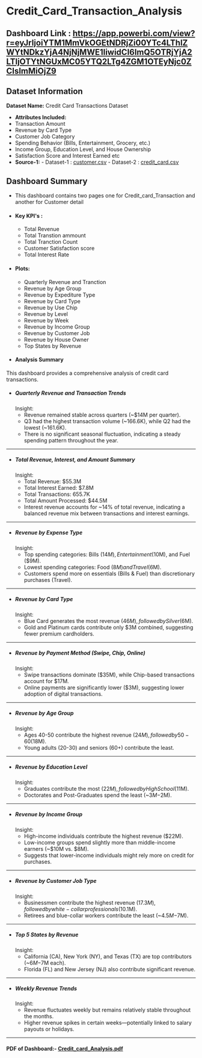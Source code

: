 # Credit_Card_Transaction_Analysis

## Dashboard Link : https://app.powerbi.com/view?r=eyJrIjoiYTM1MmVkOGEtNDRjZi00YTc4LThlZWYtNDkzYjA4NjNjMWE1IiwidCI6ImQ5OTRjYjA2LTljOTYtNGUxMC05YTQ2LTg4ZGM1OTEyNjc0ZCIsImMiOjZ9
## Dataset Information
 
 **Dataset Name:** Credit Card Transactions Dataset
 - **Attributes Included:**
  - Transaction Amount
  - Revenue by Card Type
  - Customer Job Category
  - Spending Behavior (Bills, Entertainment, Grocery, etc.)
  - Income Group, Education Level, and House Ownership
  - Satisfaction Score and Interest Earned etc
- **Source-1:** - Dataset-1 : [customer.csv](https://github.com/user-attachments/files/18796921/customer.csv)
                - Dataset-2 :   [credit_card.csv](https://github.com/user-attachments/files/18796949/credit_card.csv)

## Dashboard Summary

  - This dashboard contains two pages one for Credit_card_Transaction and another for Customer detail

- #### Key KPI's :
   - Total Revenue
   - Total Transtion ammount
   - Total Tranction Count
   - Customer Satisfaction score
   - Total Interest Rate

- #### Plots:
   - Quarterly Revenue and Tranction
   - Revenue by Age Group
   - Revenue by Expediture Type
   - Revenue by  Card Type
   - Revenue by Use Chip
   - Revenue by Level
   - Revenue by Week
   - Revenue by Income Group
   - Revenue by Customer Job
   - Revenue by House Owner
   - Top States by Revenue

- #### Analysis Summary 

This dashboard provides a comprehensive analysis of credit card transactions.

  - ##### Quarterly Revenue and Transaction Trends
       Insight:
       -	Revenue remained stable across quarters (~$14M per quarter).
       -	Q3 had the highest transaction volume (~166.6K), while Q2 had the lowest (~161.6K).
       -	There is no significant seasonal fluctuation, indicating a steady spending pattern throughout the year.
________________________________________
   - ##### Total Revenue, Interest, and Amount Summary
       Insight:
       -	Total Revenue: $55.3M
       -	Total Interest Earned: $7.8M
       -	Total Transactions: 655.7K
       -	Total Amount Processed: $44.5M
       -	Interest revenue accounts for ~14% of total revenue, indicating a balanced revenue mix between transactions and interest earnings.
________________________________________
  - ##### Revenue by Expense Type
      Insight:
      -	Top spending categories: Bills ($14M), Entertainment ($10M), and Fuel ($9M).
      -	Lowest spending categories: Food ($8M) and Travel ($6M).
      -	Customers spend more on essentials (Bills & Fuel) than discretionary purchases (Travel).
________________________________________
  - ##### Revenue by Card Type
      Insight:
      -	Blue Card generates the most revenue ($46M), followed by Silver ($6M).
      -	Gold and Platinum cards contribute only $3M combined, suggesting fewer premium cardholders.
________________________________________
  - ##### Revenue by Payment Method (Swipe, Chip, Online)
      Insight:
      -	Swipe transactions dominate ($35M), while Chip-based transactions account for $17M.
      -	Online payments are significantly lower ($3M), suggesting lower adoption of digital transactions.
________________________________________
  - ##### Revenue by Age Group
      Insight:
      -	Ages 40-50 contribute the highest revenue ($24M), followed by 50-60 ($18M).
      -	Young adults (20-30) and seniors (60+) contribute the least.
________________________________________
  - ##### Revenue by Education Level
      Insight:
      -	Graduates contribute the most ($22M), followed by High School ($11M).
      -	Doctorates and Post-Graduates spend the least (~$3M-$2M).
________________________________________
  - ##### Revenue by Income Group
      Insight:
      -	High-income individuals contribute the highest revenue ($22M).
      -	Low-income groups spend slightly more than middle-income earners (~$10M vs. $8M).
      -	Suggests that lower-income individuals might rely more on credit for purchases.
________________________________________
  - ##### Revenue by Customer Job Type
      Insight:
      -	Businessmen contribute the highest revenue ($17.3M), followed by white-collar professionals ($10.1M).
      -	Retirees and blue-collar workers contribute the least (~$4.5M-$7M).
________________________________________
    
  - ##### Top 5 States by Revenue
      Insight:
      -	California (CA), New York (NY), and Texas (TX) are top contributors (~$6M-$7M each).
      -	Florida (FL) and New Jersey (NJ) also contribute significant revenue.
________________________________________
  - ##### Weekly Revenue Trends
      Insight:
      -	Revenue fluctuates weekly but remains relatively stable throughout the months.
      -	Higher revenue spikes in certain weeks—potentially linked to salary payouts or holidays.
________________________________________


#### PDF of Dashboard:- [Credit_card_Analysis.pdf](https://github.com/user-attachments/files/18797580/Credit_card_Analysis.pdf)
